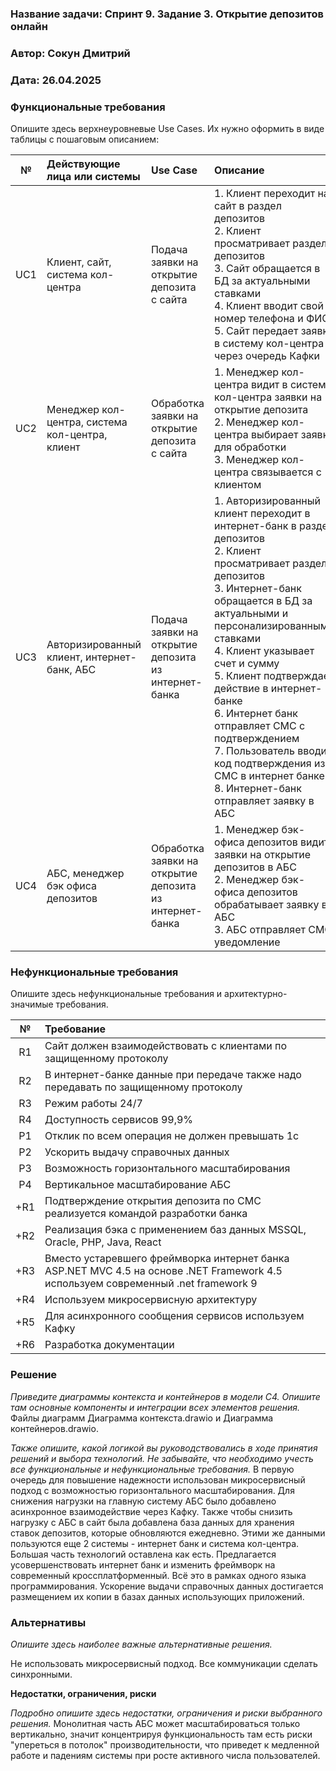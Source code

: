 ### <a name="_b7urdng99y53"></a>**Название задачи:** Спринт 9. Задание 3. Открытие депозитов онлайн
### <a name="_hjk0fkfyohdk"></a>**Автор:** Сокун Дмитрий
### <a name="_uanumrh8zrui"></a>**Дата:** 26.04.2025
### <a name="_3bfxc9a45514"></a>**Функциональные требования**
Опишите здесь верхнеуровневые Use Cases. Их нужно оформить в виде таблицы с пошаговым описанием:

| **№** | **Действующие лица или системы**                | **Use Case**                                            | **Описание**                                                                                                                                                                                                                                                                                                                                                                                                                                                       |
| :---: | :---------------------------------------------- | :------------------------------------------------------ | :----------------------------------------------------------------------------------------------------------------------------------------------------------------------------------------------------------------------------------------------------------------------------------------------------------------------------------------------------------------------------------------------------------------------------------------------------------------- |
|  UC1  | Клиент, сайт, система кол-центра                | Подача заявки на открытие депозита с сайта              | 1. Клиент переходит на сайт в раздел депозитов<br>2. Клиент просматривает раздел депозитов<br>3. Сайт обращается в БД за актуальными ставками<br>4. Клиент вводит свой номер телефона и ФИО<br>5. Сайт передает заявку в систему кол-центра через очередь Кафки                                                                                                                                                                                                    |
|  UC2  | Менеджер кол-центра, система кол-центра, клиент | Обработка заявки на открытие депозита с сайта           | 1. Менеджер кол-центра видит в системе кол-центра заявки на открытие депозита<br>2. Менеджер кол-центра выбирает заявку для обработки<br>3. Менеджер кол-центра связывается с клиентом                                                                                                                                                                                                                                                                             |
|  UC3  | Авторизированный клиент, интернет-банк, АБС     | Подача заявки на открытие депозита из интернет-банка    | 1. Авторизированный клиент переходит в интернет-банк в раздел депозитов<br>2. Клиент просматривает раздел депозитов<br>3. Интернет-банк обращается в БД за актуальными и персонализированными ставками<br>4. Клиент указывает счет и сумму<br>5. Клиент подтверждает действие в интернет-банке<br>6. Интернет банк отправляет СМС с подтверждением<br>7. Пользователь вводит код подтверждения из СМС в интернет банке<br>8. Интернет-банк отправляет заявку в АБС |
|  UC4  | АБС, менеджер бэк офиса депозитов               | Обработка заявки на открытие депозита из интернет-банка | 1. Менеджер бэк-офиса депозитов видит заявки на открытие депозитов в АБС<br>2. Менеджер бэк-офиса депозитов обрабатывает заявку в АБС<br>3. АБС отправляет СМС уведомление                                                                                                                                                                                                                                                                                         |
### <a name="_u8xz25hbrgql"></a>**Нефункциональные требования**
Опишите здесь нефункциональные требования и архитектурно-значимые требования.

| **№** | **Требование**                                                                                                                    |
| :---: | :-------------------------------------------------------------------------------------------------------------------------------- |
|  R1   | Сайт должен взаимодействовать с клиентами по защищенному протоколу                                                                |
|  R2   | В интернет-банке данные при передаче также надо передавать по защищенному протоколу                                               |
|  R3   | Режим работы 24/7                                                                                                                 |
|  R4   | Доступность сервисов 99,9%                                                                                                        |
|  P1   | Отклик по всем операция не должен превышать 1с                                                                                    |
|  P2   | Ускорить выдачу справочных данных                                                                                                 |
|  P3   | Возможность горизонтального масштабирования                                                                                       |
|  P4   | Вертикальное масштабирование АБС                                                                                                  |
|  +R1  | Подтверждение открытия депозита по СМС реализуется командой разработки банка                                                      |
|  +R2  | Реализация бэка с применением баз данных MSSQL, Oracle, PHP, Java, React                                                          |
|  +R3  | Вместо устаревшего фреймворка интернет банка ASP.NET MVC 4.5 на основе .NET Framework 4.5 используем современный .net framework 9 |
|  +R4  | Используем микросервисную архитектуру                                                                                             |
|  +R5  | Для асинхронного сообщения сервисов используем Кафку                                                                              |
|  +R6  | Разработка документации                                                                                                           |
### <a name="_qmphm5d6rvi3"></a>**Решение**
*Приведите диаграммы контекста и контейнеров в модели C4. Опишите там основные компоненты и интеграции всех элементов решения.* 
Файлы диаграмм Диаграмма контекста.drawio и Диаграмма контейнеров.drawio.

*Также опишите, какой логикой вы руководствовались в ходе принятия решений и выбора технологий. Не забывайте, что необходимо учесть все функциональные и нефункциональные требования.*
В первую очередь для повышение надежности использован микросервисный подход с возможностью горизонтального масштабирования. Для снижения нагрузки на главную систему АБС было добавлено асинхронное взаимодействие через Кафку. Также чтобы снизить нагрузку с АБС в сайт была добавлена база данных для хранения ставок депозитов, которые обновляются ежедневно. Этими же данными пользуются еще 2 системы - интернет банк и система кол-центра.
Большая часть технологий оставлена как есть. Предлагается усовершенствовать интернет банк и изменить фреймворк на современный кроссплатформенный. Всё это в рамках одного языка программирования.
Ускорение выдачи справочных данных достигается размещением их копии в базах данных использующих приложений.
### <a name="_bjrr7veeh80c"></a>**Альтернативы**
*Опишите здесь наиболее важные альтернативные решения.*

Не использовать микросервисный подход. Все коммуникации сделать синхронными.

**Недостатки, ограничения, риски**

*Подробно опишите здесь недостатки, ограничения и риски выбранного решения.*
Монолитная часть АБС может масштабироваться только вертикально, значит концентрируя функциональность там есть риски "упереться в потолок" производительности, что приведет к медленной работе и падениям системы при росте активного числа пользователей.


